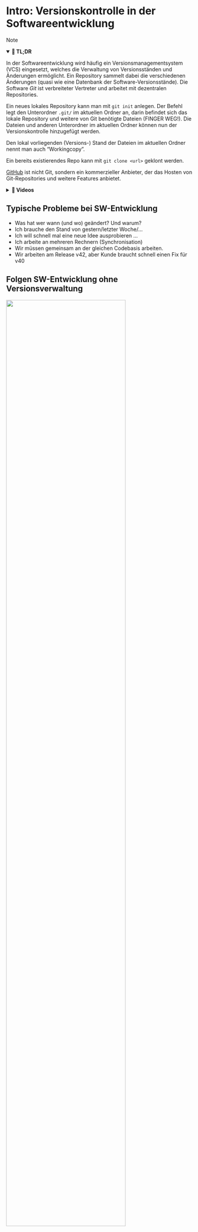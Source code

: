 # Intro: Versionskontrolle in der Softwareentwicklung

> [!NOTE]
>
> <details open>
>
> <summary><strong>🎯 TL;DR</strong></summary>
>
> In der Softwareentwicklung wird häufig ein Versionsmanagementsystem
> (VCS) eingesetzt, welches die Verwaltung von Versionsständen und
> Änderungen ermöglicht. Ein Repository sammelt dabei die verschiedenen
> Änderungen (quasi wie eine Datenbank der Software-Versionsstände). Die
> Software *Git* ist verbreiteter Vertreter und arbeitet mit dezentralen
> Repositories.
>
> Ein neues lokales Repository kann man mit `git init` anlegen. Der
> Befehl legt den Unterordner `.git/` im aktuellen Ordner an, darin
> befindet sich das lokale Repository und weitere von Git benötigte
> Dateien (FINGER WEG!). Die Dateien und anderen Unterordner im
> aktuellen Ordner können nun der Versionskontrolle hinzugefügt werden.
>
> Den lokal vorliegenden (Versions-) Stand der Dateien im aktuellen
> Ordner nennt man auch “Workingcopy”.
>
> Ein bereits existierendes Repo kann mit `git clone <url>` geklont
> werden.
>
> [GitHub](https://github.com) ist nicht Git, sondern ein kommerzieller
> Anbieter, der das Hosten von Git-Repositories und weitere Features
> anbietet.
>
> </details>
>
> <details>
>
> <summary><strong>🎦 Videos</strong></summary>
>
> - [VL Git Intro](https://youtu.be/Ac3-pZhVf_c)
> - [Demo Config](https://youtu.be/0noYvZvQhic)
> - [Demo Repo](https://youtu.be/ZaWEwIpER-U)
>
> </details>

## Typische Probleme bei SW-Entwicklung

- Was hat wer wann (und wo) geändert? Und warum?
- Ich brauche den Stand von gestern/letzter Woche/…
- Ich will schnell mal eine neue Idee ausprobieren …
- Ich arbeite an mehreren Rechnern (Synchronisation)
- Wir müssen gemeinsam an der gleichen Codebasis arbeiten.
- Wir arbeiten am Release v42, aber Kunde braucht schnell einen Fix für
  v40

## Folgen SW-Entwicklung ohne Versionsverwaltung

<img src="images/screenshot_zusammenarbeit_ohne_vcs.png" width="80%">

- Filesystem müllt voll mit manuell versionierten Dateien/Sicherungen
  ala `file_20120507_version2_cagi.txt`
- Ordner/Projekte müssen dupliziert werden für neue Ideen
- Code müllt voll mit auskommentierten Zeilen (“Könnte ja noch gebraucht
  werden”)
- Unklar, wann welche Änderung von wem warum eingeführt wurde
- Unbeabsichtigtes Überschreiben mit älteren Versionen beim Upload in
  gemeinsamen Filesharing-Bereich

## Prinzip Versionsverwaltung

<img src="images/local.png" width="40%">

- **Repository:** **Datenbank** mit verschiedenen Versionsständen,
  Kommentaren, Tags etc.

<!-- -->

- **Workingcopy:** **Arbeitskopie** eines bestimmten Versionsstandes

## Varianten: Zentrale Versionsverwaltung (Beispiel SVN)

<img src="images/centralised.png" width="80%">

Es gibt ein zentrales Repository (typischerweise auf einem Server), von
dem die Developer einen bestimmten Versionsstand “auschecken” (sich
lokal kopieren) und in welches sie Änderungen wieder zurück “pushen”.

Zur Abfrage der Historie und zum Veröffentlichen von Änderungen benötigt
man entsprechend immer eine Verbindung zum Server.

## Varianten: Verteilte Versionsverwaltung (Beispiel Git)

<img src="images/distributed.png" width="80%">

In diesem Szenario hat jeder Developer nicht nur die Workingcopy,
sondern auch noch eine Kopie des Repositories. Zusätzlich kann es einen
oder mehrere Server geben, auf denen dann nur das Repository vorgehalten
wird, d.h. dort gibt es normalerweise keine Workingcopy. Damit kann
unabhängig voneinander gearbeitet werden.

Allerdings besteht nun die Herausforderung, die geänderten Repositories
miteinander abzugleichen. Das kann zwischen dem lokalen Rechner und dem
Server passieren, aber auch zwischen zwei “normalen” Rechnern (also
zwischen den Developern).

**Hinweis**: *GitHub ain’t no Git!* Git ist eine Technologie zur
Versionsverwaltung. Es gibt verschiedene Implementierungen und Plugins
für IDEs und Editoren. [GitHub](https://github.com) ist dagegen *ein*
Dienstleister, wo man Git-Repositories ablegen kann und auf diese mit
Git (von der Konsole oder aus der IDE) zugreifen kann. Darüber hinaus
bietet der Service aber zusätzliche Features an, beispielsweise ein
Issue-Management oder sogenannte *Pull-Requests*. Dies hat aber zunächst
mit Git nichts zu tun. Weitere populäre Anbieter sind beispielsweise
[Bitbucket](https://bitbucket.org/) oder [Gitlab](https://gitlab.com)
oder [Gitea](https://gitea.io/en-us/), wobei einige auch selbst gehostet
werden können.

## Versionsverwaltung mit Git: Typische Arbeitsschritte

1.  Repository anlegen (oder clonen)

<!-- -->

1.  Dateien neu erstellen (und löschen, umbenennen, verschieben)
2.  Änderungen einpflegen (“committen”)
3.  Änderungen und Logs betrachten
4.  Änderungen rückgängig machen
5.  Projektstand markieren (“taggen”)

<!-- -->

1.  Entwicklungszweige anlegen (“branchen”)
2.  Entwicklungszweige zusammenführen (“mergen”)

<!-- -->

1.  Änderungen verteilen (verteiltes Arbeiten, Workflows)

## (Globale) Konfiguration

**Minimum**:

- `git config --global user.name <name>`
- `git config --global user.email <email>`

Diese Konfiguration muss man nur einmal machen.

Wenn man den Schalter `--global` weglässt, gelten die Einstellungen nur
für das aktuelle Projekt/Repo.

Zumindest Namen und EMail-Adresse **muss** man setzen, da Git diese
Information beim Anlegen der Commits speichert (== benötigt!).

**Aliase**:

- `git config --global alias.ci commit`
- `git config --global alias.co checkout`
- `git config --global alias.br branch`
- `git config --global alias.st status`
- `git config --global alias.ll 'log --all --graph --decorate --oneline'`

Zusätzlich kann man weitere Einstellungen vornehmen, etwa auf bunte
Ausgabe umschalten: `git config --global color.ui auto` oder Abkürzungen
(Aliase) für Befehle definieren:
`git config --global alias.ll 'log --all --oneline --graph --decorate'`
…

Git (und auch GitHub) hat kürzlich den Namen des Default-Branches von
`master` auf `main` geändert. Dies kann man in Git ebenfalls selbst
einstellen: `git config --global init.defaultBranch <name>`.

Anschauen kann man sich die Einstellungen in der Textdatei
`~/.gitconfig` oder per Befehl `git config --global -l`.

## Neues Repo anlegen

- `git init`

  =\> Erzeugt neues Repository im akt. Verzeichnis

<!-- -->

- `git clone <url>`

  =\> Erzeugt (verlinkte) Kopie des Repos unter `<url>`

## Wrap-Up

- Git: Versionsmanagement mit dezentralen Repositories
- Anlegen eines lokalen Repos mit `git init`
- Clonen eines existierenden Repos mit `git clone <url>`

## 📖 Zum Nachlesen

- Chacon und Straub ([2014, Kap. 1](#ref-Chacon2014) und 2)
- Atlassian Pty Ltd ([2022](#ref-AtlassianGit))
- Github Inc. ([2022](#ref-GitCheatSheet))

------------------------------------------------------------------------

> [!TIP]
>
> <details>
>
> <summary><strong>✅ Lernziele</strong></summary>
>
> - k1: Varianten der Versionierung
> - k1: Begriffe Workingcopy und Repository
> - k2: Github ist nicht Git
> - k2: Erstellung von lokalen Git-Repositories
> - k3: Umgang mit entsprechenden Git-Befehlen auf der Konsole
>
> </details>
>
> <details>
>
> <summary><strong>🧩 Quizzes</strong></summary>
>
> - [Quiz Git Intro
>   (ILIAS)](https://www.hsbi.de/elearning/goto.php?target=tst_1106239&client_id=FH-Bielefeld)
>
> </details>

------------------------------------------------------------------------

> [!NOTE]
>
> <details>
>
> <summary><strong>👀 Quellen</strong></summary>
>
> <div id="refs" class="references csl-bib-body hanging-indent"
> entry-spacing="0">
>
> <div id="ref-AtlassianGit" class="csl-entry">
>
> Atlassian Pty Ltd. 2022. „Become a Git Guru.“ 2022.
> <https://www.atlassian.com/git/tutorials>.
>
> </div>
>
> <div id="ref-Chacon2014" class="csl-entry">
>
> Chacon, S., und B. Straub. 2014. *Pro Git*. 2. Aufl. Apress.
> <https://git-scm.com/book/en/v2>.
>
> </div>
>
> <div id="ref-GitCheatSheet" class="csl-entry">
>
> Github Inc. 2022. „Git Cheat Sheets“. 2022.
> <https://training.github.com/>.
>
> </div>
>
> </div>
>
> </details>

------------------------------------------------------------------------

<img src="https://licensebuttons.net/l/by-sa/4.0/88x31.png" width="10%">

Unless otherwise noted, this work is licensed under CC BY-SA 4.0.

<blockquote><p><sup><sub><strong>Last modified:</strong> 71232c0 (tooling: shift headings (use h1 as top-level headings), 2025-04-29)<br></sub></sup></p></blockquote>
